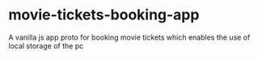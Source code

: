 # movie-tickets-booking-app
A vanilla js app proto for booking movie tickets which enables the use of local storage of the pc
